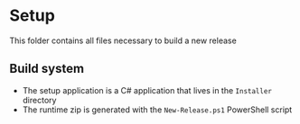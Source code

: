 # Setup
This folder contains all files necessary to build a new release

## Build system
- The setup application is a C# application that lives in the `Installer` directory
- The runtime zip is generated with the `New-Release.ps1` PowerShell script
